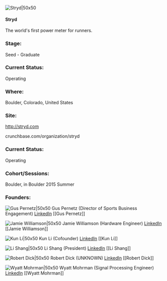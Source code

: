 

![Stryd|50x50](https://apimg.techstars.com/connect/images/image_files/55a01f1f808320e91a00001f/original/DXI4lp8Z.png)

#### Stryd
The world's first power meter for runners.

### Stage: 
Seed - Graduate 

### Current Status: 
Operating

### Where:
Boulder, Colorado, United States

### Site:
http://stryd.com



crunchbase.com/organization/stryd

### Current Status: 
Operating

### Cohort/Sessions: 
Boulder, in Boulder 2015 Summer

### Founders: 

![Gus Pernetz|50x50](https://apimg.techstars.com/connect/images/image_files/55dce6eba93e9fde33000002/original/IMG_1224.JPG) Gus Pernetz (Director of Sports Business Engagement) [LinkedIn](https://linkedin.com/in/gus-pernetz-36315233) [[Gus Pernetz]]

![Jamie Williamson|50x50](https://apimg.techstars.com/connect/images/image_files/55dfb62c80832093dd00000d/original/IMG_1423.JPG) Jamie Williamson (Hardware Engineer) [LinkedIn](https://linkedin.com/in/jamieawilliamson) [[Jamie Williamson]]

![Kun Li|50x50](https://apimg.techstars.com/connect/images/image_files/55df43b4a93e9f732300000a/original/IMG_1421.JPG) Kun Li (Cofounder) [LinkedIn](https://linkedin.com/in/kun-li-965707b9) [[Kun Li]]

![Li Shang|50x50](https://apimg.techstars.com/connect/images/image_files/55dce748a93e9f7a0600000a/original/IMG_1230.JPG) Li Shang (President) [LinkedIn](https://linkedin.com/in/li-shang-41a11221) [[Li Shang]]

![Robert Dick|50x50](https://apimg.techstars.com/connect/images/image_files/55dce781808320eb31000008/original/IMG_1226.JPG) Robert Dick (UNKNOWN) [LinkedIn](https://linkedin.com/pub/robert-dick) [[Robert Dick]]

![Wyatt Mohrman|50x50](https://apimg.techstars.com/connect/images/image_files/55dfb60e80832093dd00000c/original/IMG_1422.JPG) Wyatt Mohrman (Signal Processing Engineer) [LinkedIn](https://linkedin.com/in/wyatt-mohrman-31412893) [[Wyatt Mohrman]]



